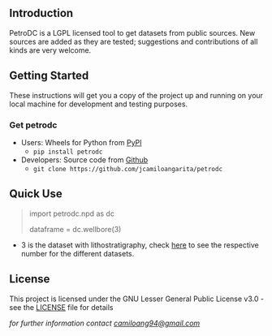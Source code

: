 ## Introduction
PetroDC is a LGPL licensed tool to get datasets from public sources. 
New sources are added as they are tested; suggestions and contributions of 
all kinds are very welcome.

## Getting Started

These instructions will get you a copy of the project up and running on your local machine for development and testing purposes.

### Get petrodc

* Users: Wheels for Python from [PyPI](https://pypi.python.org/pypi/petrodc/) 
    * `pip install petrodc`
* Developers: Source code from [Github](https://github.com/jcamiloangarita/petrodc)
    * `git clone https://github.com/jcamiloangarita/petrodc`

## Quick Use

> import petrodc.npd as dc
>
> dataframe = dc.wellbore(3)

* 3 is the dataset with lithostratigraphy, check [here](https://github.com/jcamiloangarita/petrodc/blob/master/petrodc/npd/wellbore.py)
to see the respective number for the different datasets.

## License

This project is licensed under the GNU Lesser General Public License v3.0 - see the [LICENSE](LICENSE.md) file for details


*for further information contact camiloang94@gmail.com*